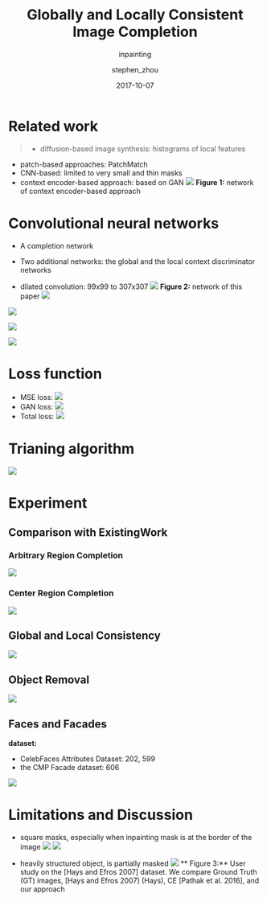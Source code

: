 ﻿---
layout:     post
title:      Globally and Locally Consistent Image Completion
subtitle:   inpainting
date:       2017-10-07
author:     stephen_zhou
header-img: img/post-bg-hacker.jpg
catalog: true
tags:
    - computer vision
    - deep learning
    - inpainting
---


# Related work 
>- diffusion-based image synthesis: histograms of local features
- patch-based approaches: PatchMatch
- CNN-based: limited to very small and thin masks
- context encoder-based approach: based on GAN
![](https://i.imgur.com/jIzptHN.png)
**Figure 1:** network of context encoder-based approach

# Convolutional neural networks
- A  completion network

- Two additional networks: the global and the local context discriminator networks

- dilated convolution: 99x99 to 307x307
![](https://i.imgur.com/OcADlDi.png)
**Figure 2:** network of this paper
![](https://i.imgur.com/gkkTtiN.png)

![](https://i.imgur.com/lDo7KwN.png)

![](https://i.imgur.com/IC2Wr8E.png)

![](https://i.imgur.com/eQFEtA2.png)


# Loss function
- MSE loss:
![](https://i.imgur.com/aj6tvnY.png)
- GAN loss:
![](https://i.imgur.com/K1HyGmR.png)
- Total loss: 
![](https://i.imgur.com/0zwIDTR.png)

# Trianing algorithm
![](https://i.imgur.com/nYbpXVW.png)

# Experiment
## Comparison with ExistingWork
### Arbitrary Region Completion
![](https://i.imgur.com/Cx9uQHx.png)

### Center Region Completion 
![](https://i.imgur.com/0RrbogC.png)

## Global and Local Consistency
![](https://i.imgur.com/qLQqt7c.png)

## Object Removal
![](https://i.imgur.com/RqQAHlu.png)

## Faces and Facades
**dataset:** 

- CelebFaces Attributes Dataset: 202, 599
- the CMP Facade dataset: 606

![](https://i.imgur.com/4WvBWhe.jpg)

# Limitations and Discussion
- square masks, especially when inpainting mask is at the border of the image
![](https://i.imgur.com/XvBFI9K.png)
![](https://i.imgur.com/qeMa04l.png)

- heavily structured object, is partially masked
![](https://i.imgur.com/rxeWHXl.png)
** Figure 3:** User study on the [Hays and Efros 2007] dataset. We compare Ground Truth (GT) images, [Hays and Efros 2007] (Hays), CE [Pathak et al. 2016], and our approach


